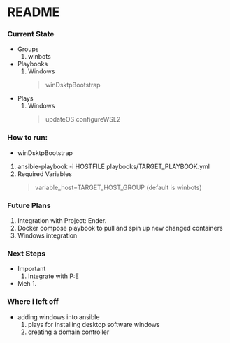 # README

### Current State
- Groups
  1. winbots
- Playbooks
  1. Windows
      > winDsktpBootstrap 
- Plays
  1. Windows
      > updateOS 
      > configureWSL2 

### How to run:
- winDsktpBootstrap
1. ansible-playbook -i HOSTFILE playbooks/TARGET_PLAYBOOK.yml
2. Required Variables
    > variable_host=TARGET_HOST_GROUP (default is winbots)

### Future Plans
1. Integration with Project: Ender. 
2. Docker compose playbook to pull and spin up new changed containers
3. Windows integration

### Next Steps
- Important
  1. Integrate with P:E
- Meh
  1. 

### Where i left off
- adding windows into ansible
  1. plays for installing desktop software windows
  2. creating a domain controller
